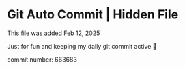 # Git Auto Commit | Hidden File

This file was added Feb 12, 2025

Just for fun and keeping my daily git commit active 🤪

commit number: 663683
